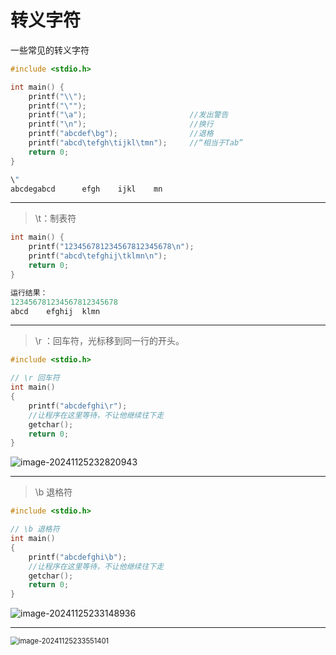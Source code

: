 # 转义字符

一些常见的转义字符

```c
#include <stdio.h>

int main() {
	printf("\\");
	printf("\"");
	printf("\a");						//发出警告
	printf("\n");						//换行
	printf("abcdef\bg");				//退格
	printf("abcd\tefgh\tijkl\tmn");		//“相当于Tab”
	return 0;
}
```

```c
\"
abcdegabcd      efgh    ijkl    mn
```

---

> \t：制表符

```c
int main() {
	printf("123456781234567812345678\n");			
	printf("abcd\tefghij\tklmn\n");
	return 0;
}

运行结果：
123456781234567812345678
abcd    efghij  klmn
```

---

> \r ：回车符，光标移到同⼀行的开头。

```c
#include <stdio.h>

// \r 回车符
int main()
{
	printf("abcdefghi\r");
	//让程序在这里等待，不让他继续往下走
	getchar();
	return 0;
}
```

![image-20241125232820943](C:\Users\Marve1ous\AppData\Roaming\Typora\typora-user-images\image-20241125232820943.png)

---

> \b 退格符

```c
#include <stdio.h>

// \b 退格符
int main()
{
	printf("abcdefghi\b");
	//让程序在这里等待，不让他继续往下走
	getchar();
	return 0;
}
```

![image-20241125233148936](C:\Users\Marve1ous\AppData\Roaming\Typora\typora-user-images\image-20241125233148936.png)

---

<img src="C:\Users\Marve1ous\AppData\Roaming\Typora\typora-user-images\image-20241125233551401.png" alt="image-20241125233551401" style="zoom:80%;" />
